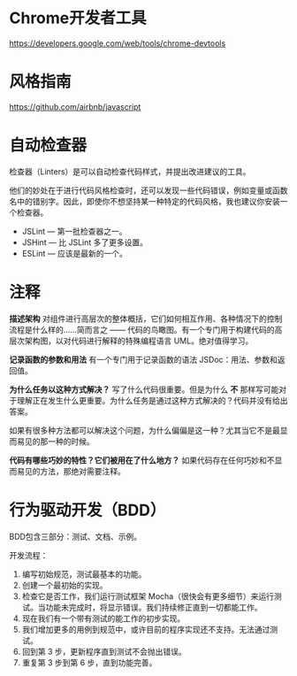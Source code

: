 # Chrome开发者工具

https://developers.google.com/web/tools/chrome-devtools

# 风格指南

https://github.com/airbnb/javascript

# 自动检查器
检查器（Linters）是可以自动检查代码样式，并提出改进建议的工具。

他们的妙处在于进行代码风格检查时，还可以发现一些代码错误，例如变量或函数名中的错别字。因此，即使你不想坚持某一种特定的代码风格，我也建议你安装一个检查器。

- JSLint — 第一批检查器之一。
- JSHint — 比 JSLint 多了更多设置。
- ESLint — 应该是最新的一个。

# 注释
**描述架构**
对组件进行高层次的整体概括，它们如何相互作用、各种情况下的控制流程是什么样的……简而言之 —— 代码的鸟瞰图。有一个专门用于构建代码的高层次架构图，以对代码进行解释的特殊编程语言 UML。绝对值得学习。

**记录函数的参数和用法**
有一个专门用于记录函数的语法 JSDoc：用法、参数和返回值。

**为什么任务以这种方式解决？**
写了什么代码很重要。但是为什么 **不** 那样写可能对于理解正在发生什么更重要。为什么任务是通过这种方式解决的？代码并没有给出答案。

如果有很多种方法都可以解决这个问题，为什么偏偏是这一种？尤其当它不是最显而易见的那一种的时候。

**代码有哪些巧妙的特性？它们被用在了什么地方？**
如果代码存在任何巧妙和不显而易见的方法，那绝对需要注释。

# 行为驱动开发（BDD）
BDD包含三部分：测试、文档、示例。

开发流程：
1. 编写初始规范，测试最基本的功能。
1. 创建一个最初始的实现。
1. 检查它是否工作，我们运行测试框架 Mocha（很快会有更多细节）来运行测试。当功能未完成时，将显示错误。我们持续修正直到一切都能工作。
1. 现在我们有一个带有测试的能工作的初步实现。
1. 我们增加更多的用例到规范中，或许目前的程序实现还不支持。无法通过测试。
1. 回到第 3 步，更新程序直到测试不会抛出错误。
1. 重复第 3 步到第 6 步，直到功能完善。
